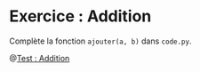 # Exercice : Addition

Complète la fonction `ajouter(a, b)` dans `code.py`.

@[Test : Addition](test)
